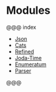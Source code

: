 # Modules

@@@ index

* [Json](json.md)
* [Cats](cats.md)
* [Refined](refined.md)
* [Joda-Time](joda-time.md)
* [Enumeratum](enumeratum.md)
* [Parser](parser.md)

@@@